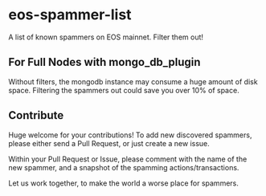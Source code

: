 # eos-spammer-list
A list of known spammers on EOS mainnet. Filter them out!

## For Full Nodes with mongo_db_plugin

Without filters, the mongodb instance may consume a huge amount of disk space. Filtering the spammers out could save you over 10% of space.


## Contribute

Huge welcome for your contributions! To add new discovered spammers, please either send a Pull Request, or just create a new issue.

Within your Pull Request or Issue, please comment with the name of the new spammer, and a snapshot of the spamming actions/transactions.

Let us work together, to make the world a worse place for spammers.